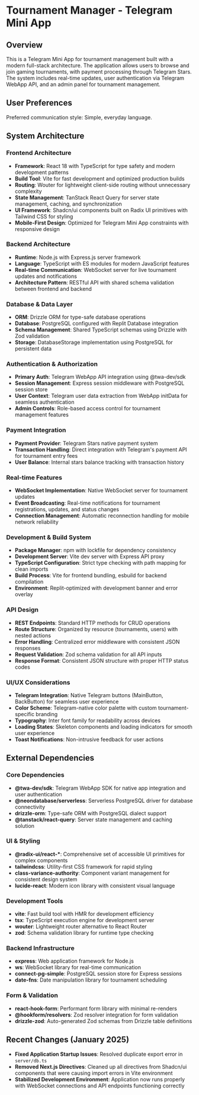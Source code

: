 # Tournament Manager - Telegram Mini App

## Overview

This is a Telegram Mini App for tournament management built with a modern full-stack architecture. The application allows users to browse and join gaming tournaments, with payment processing through Telegram Stars. The system includes real-time updates, user authentication via Telegram WebApp API, and an admin panel for tournament management.

## User Preferences

Preferred communication style: Simple, everyday language.

## System Architecture

### Frontend Architecture
- **Framework**: React 18 with TypeScript for type safety and modern development patterns
- **Build Tool**: Vite for fast development and optimized production builds
- **Routing**: Wouter for lightweight client-side routing without unnecessary complexity
- **State Management**: TanStack React Query for server state management, caching, and synchronization
- **UI Framework**: Shadcn/ui components built on Radix UI primitives with Tailwind CSS for styling
- **Mobile-First Design**: Optimized for Telegram Mini App constraints with responsive design

### Backend Architecture
- **Runtime**: Node.js with Express.js server framework
- **Language**: TypeScript with ES modules for modern JavaScript features
- **Real-time Communication**: WebSocket server for live tournament updates and notifications
- **Architecture Pattern**: RESTful API with shared schema validation between frontend and backend

### Database & Data Layer
- **ORM**: Drizzle ORM for type-safe database operations
- **Database**: PostgreSQL configured with Replit Database integration
- **Schema Management**: Shared TypeScript schemas using Drizzle with Zod validation
- **Storage**: DatabaseStorage implementation using PostgreSQL for persistent data

### Authentication & Authorization
- **Primary Auth**: Telegram WebApp API integration using @twa-dev/sdk
- **Session Management**: Express session middleware with PostgreSQL session store
- **User Context**: Telegram user data extraction from WebApp initData for seamless authentication
- **Admin Controls**: Role-based access control for tournament management features

### Payment Integration
- **Payment Provider**: Telegram Stars native payment system
- **Transaction Handling**: Direct integration with Telegram's payment API for tournament entry fees
- **User Balance**: Internal stars balance tracking with transaction history

### Real-time Features
- **WebSocket Implementation**: Native WebSocket server for tournament updates
- **Event Broadcasting**: Real-time notifications for tournament registrations, updates, and status changes
- **Connection Management**: Automatic reconnection handling for mobile network reliability

### Development & Build System
- **Package Manager**: npm with lockfile for dependency consistency
- **Development Server**: Vite dev server with Express API proxy
- **TypeScript Configuration**: Strict type checking with path mapping for clean imports
- **Build Process**: Vite for frontend bundling, esbuild for backend compilation
- **Environment**: Replit-optimized with development banner and error overlay

### API Design
- **REST Endpoints**: Standard HTTP methods for CRUD operations
- **Route Structure**: Organized by resource (tournaments, users) with nested actions
- **Error Handling**: Centralized error middleware with consistent JSON responses
- **Request Validation**: Zod schema validation for all API inputs
- **Response Format**: Consistent JSON structure with proper HTTP status codes

### UI/UX Considerations
- **Telegram Integration**: Native Telegram buttons (MainButton, BackButton) for seamless user experience
- **Color Scheme**: Telegram-native color palette with custom tournament-specific branding
- **Typography**: Inter font family for readability across devices
- **Loading States**: Skeleton components and loading indicators for smooth user experience
- **Toast Notifications**: Non-intrusive feedback for user actions

## External Dependencies

### Core Dependencies
- **@twa-dev/sdk**: Telegram WebApp SDK for native app integration and user authentication
- **@neondatabase/serverless**: Serverless PostgreSQL driver for database connectivity
- **drizzle-orm**: Type-safe ORM with PostgreSQL dialect support
- **@tanstack/react-query**: Server state management and caching solution

### UI & Styling
- **@radix-ui/react-\***: Comprehensive set of accessible UI primitives for complex components
- **tailwindcss**: Utility-first CSS framework for rapid styling
- **class-variance-authority**: Component variant management for consistent design system
- **lucide-react**: Modern icon library with consistent visual language

### Development Tools
- **vite**: Fast build tool with HMR for development efficiency
- **tsx**: TypeScript execution engine for development server
- **wouter**: Lightweight router alternative to React Router
- **zod**: Schema validation library for runtime type checking

### Backend Infrastructure
- **express**: Web application framework for Node.js
- **ws**: WebSocket library for real-time communication
- **connect-pg-simple**: PostgreSQL session store for Express sessions
- **date-fns**: Date manipulation library for tournament scheduling

### Form & Validation
- **react-hook-form**: Performant form library with minimal re-renders
- **@hookform/resolvers**: Zod resolver integration for form validation
- **drizzle-zod**: Auto-generated Zod schemas from Drizzle table definitions

## Recent Changes (January 2025)

- **Fixed Application Startup Issues**: Resolved duplicate export error in `server/db.ts` 
- **Removed Next.js Directives**: Cleaned up all directives from Shadcn/ui components that were causing import errors in Vite environment
- **Stabilized Development Environment**: Application now runs properly with WebSocket connections and API endpoints functioning correctly